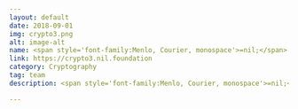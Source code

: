 ```yaml
---
layout: default
date: 2018-09-01
img: crypto3.png
alt: image-alt
name: <span style='font-family:Menlo, Courier, monospace'>=nil;</span> Crypto3
link: https://crypto3.nil.foundation
category: Cryptography
tag: team
description: <span style='font-family:Menlo, Courier, monospace'>=nil;</span> Crypto3 is a team dedicated to design and development of cryptography theoretical constructions and implementations.

---
```

